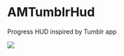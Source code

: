 AMTumblrHud
===========

Progress HUD inspired by Tumblr app

<img src="http://s1.postimg.org/oky0yvs4f/i_OS_Simulator_i_Phone_Retina_4_inch_i_OS_7_1.png"/>
